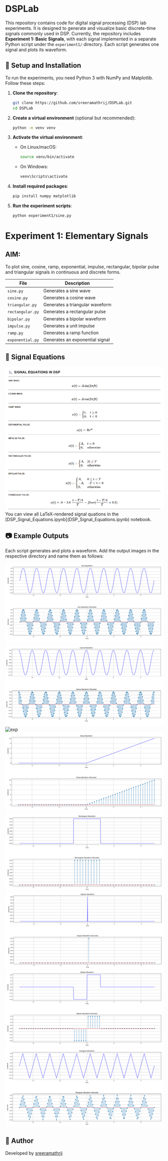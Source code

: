 # DSPLab

This repository contains code for digital signal processing (DSP) lab experiments. It is designed to generate and visualize basic discrete-time signals commonly used in DSP. Currently, the repository includes **Experiment 1: Basic Signals**, with each signal implemented in a separate Python script under the `experiment1/` directory. Each script generates one signal and plots its waveform.

## 🔧 Setup and Installation

To run the experiments, you need Python 3 with NumPy and Matplotlib. Follow these steps:

1. **Clone the repository**:
   ```bash
   git clone https://github.com/sreeramathrij/DSPLab.git
   cd DSPLab
   ```

2. **Create a virtual environment** (optional but recommended):
   ```bash
   python -m venv venv
   ```

3. **Activate the virtual environment**:
   - On Linux/macOS:
     ```bash
     source venv/bin/activate
     ```
   - On Windows:
     ```bash
     venv\Scripts\activate
     ```

4. **Install required packages**:
   ```bash
   pip install numpy matplotlib
   ```

5. **Run the experiment scripts**:
   ```bash
   python experiment1/sine.py
   ```

# Experiment 1: Elementary Signals

## AIM:
To plot sine, cosine, ramp, exponential, impulse, rectangular, bipolar pulse and triangular signals in continuous and discrete forms.

| File            | Description                        |
|-----------------|------------------------------------|
| `sine.py`       | Generates a sine wave              |
| `cosine.py`     | Generates a cosine wave            |
| `triangular.py` | Generates a triangular waveform    |
| `rectangular.py`| Generates a rectangular pulse      |
| `bipolar.py`    | Generates a bipolar waveform       |
| `impulse.py`    | Generates a unit impulse           |
| `ramp.py`       | Generates a ramp function          |
| `exponential.py`| Generates an exponential signal    |

## 📐 Signal Equations
<img src="assets/experiment1eq.png" alt="sin" />
You can view all LaTeX-rendered signal quations in the [DSP_Signal_Equations.ipynb](DSP_Signal_Equations.ipynb) notebook.

## 📷 Example Outputs

Each script generates and plots a waveform. Add the output images in the respective directory and name them as follows:

<img src="assets/sine.png" alt="sin" />
<img src="assets/cosine.png" alt="cos" />
<img src="assets/exponetial.png" alt="exp" />
<img src="assets/ramp.png" alt="ramp" />
<img src="assets/rectangular.png" alt="rect" />
<img src="assets/impulse.png" alt="impulse" />
<img src="assets/bipolar.png" alt="bipolar" />
<img src="assets/triangular.png" alt="triangle" />

## 👤 Author

Developed by [sreeramathrij](https://github.com/sreeramathrij)
